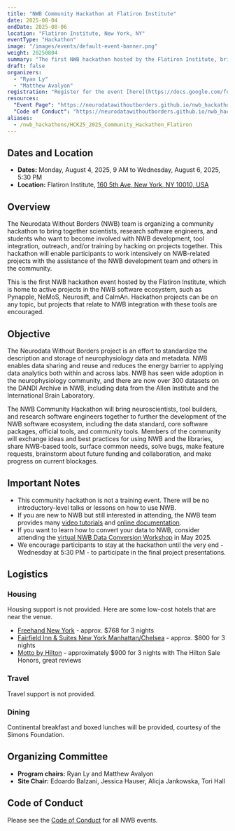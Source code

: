 ```yaml
---
title: "NWB Community Hackathon at Flatiron Institute"
date: 2025-08-04
endDate: 2025-08-06
location: "Flatiron Institute, New York, NY"
eventType: "Hackathon"
image: "/images/events/default-event-banner.png"
weight: 20250804
summary: "The first NWB hackathon hosted by the Flatiron Institute, bringing together scientists, research software engineers, and students to work on NWB development, tool integration, outreach, and training."
draft: false
organizers:
  - "Ryan Ly"
  - "Matthew Avalyon"
registration: "Register for the event [here](https://docs.google.com/forms/d/e/1FAIpQLScGO7ljpLWACStymeJU4wBSgNhNCyUN4H5xfQN32M_8qMriBg/viewform?usp=dialog)."
resources:
  "Event Page": "https://neurodatawithoutborders.github.io/nwb_hackathons/HCK25_2025_Community_Hackathon_Flatiron/"
  "Code of Conduct": "https://neurodatawithoutborders.github.io/nwb_hackathons/code_of_conduct"
aliases:
  - /nwb_hackathons/HCK25_2025_Community_Hackathon_Flatiron
---
```


## Dates and Location

- **Dates:** Monday, August 4, 2025, 9 AM to Wednesday, August 6, 2025, 5:30 PM
- **Location:** Flatiron Institute, [160 5th Ave, New York, NY 10010, USA](https://www.google.com/maps/place/160+5th+Ave,+New+York,+NY+10010/data=!4m2!3m1!1s0x89c259a397dc84eb:0x7cc3edc894776bb6?sa=X&ved=1t:242&ictx=111)

## Overview

The Neurodata Without Borders (NWB) team is organizing a community hackathon to bring together scientists, research software engineers, and students who want to become involved with NWB development, tool integration, outreach, and/or training by hacking on projects together. This hackathon will enable participants to work intensively on NWB-related projects with the assistance of the NWB development team and others in the community.

This is the first NWB hackathon event hosted by the Flatiron Institute, which is home to active projects in the NWB software ecosystem, such as Pynapple, NeMoS, Neurosift, and CaImAn. Hackathon projects can be on any topic, but projects that relate to NWB integration with these tools are encouraged.

## Objective

The Neurodata Without Borders project is an effort to standardize the description and storage of neurophysiology data and metadata. NWB enables data sharing and reuse and reduces the energy barrier to applying data analytics both within and across labs. NWB has seen wide adoption in the neurophysiology community, and there are now over 300 datasets on the DANDI Archive in NWB, including data from the Allen Institute and the International Brain Laboratory.

The NWB Community Hackathon will bring neuroscientists, tool builders, and research software engineers together to further the development of the NWB software ecosystem, including the data standard, core software packages, official tools, and community tools. Members of the community will exchange ideas and best practices for using NWB and the libraries, share NWB-based tools, surface common needs, solve bugs, make feature requests, brainstorm about future funding and collaboration, and make progress on current blockages.

## Important Notes

- This community hackathon is not a training event. There will be no introductory-level talks or lessons on how to use NWB.
- If you are new to NWB but still interested in attending, the NWB team provides many [video tutorials](https://www.youtube.com/watch?v=xZiSesEVA3o&list=PL5wPNhoBP0ZB2sLuRKWqwgXf9V3FRl1bw) and [online documentation](https://nwb-overview.readthedocs.io/en/latest/intro_to_nwb/1_intro_to_nwb.html).
- If you want to learn how to convert your data to NWB, consider attending the [virtual NWB Data Conversion Workshop](https://neurodatawithoutborders.github.io/nwb_hackathons/HCK22_2025_DataConversion_Remote/) in May 2025.
- We encourage participants to stay at the hackathon until the very end - Wednesday at 5:30 PM - to participate in the final project presentations.

## Logistics

### Housing
Housing support is not provided. Here are some low-cost hotels that are near the venue.

- [Freehand New York](https://freehandhotels.com/) - approx. $768 for 3 nights
- [Fairfield Inn & Suites New York Manhattan/Chelsea](https://www.marriott.com/en-us/hotels/nyctw-fairfield-inn-and-suites-new-york-manhattan-chelsea/overview/) - approx. $800 for 3 nights
- [Motto by Hilton](https://www.hilton.com/en/brands/motto-by-hilton/) - approximately $900 for 3 nights with The Hilton Sale Honors, great reviews

### Travel
Travel support is not provided.

### Dining
Continental breakfast and boxed lunches will be provided, courtesy of the Simons Foundation.

## Organizing Committee

- **Program chairs:** Ryan Ly and Matthew Avalyon
- **Site Chair:** Edoardo Balzani, Jessica Hauser, Alicja Jankowska, Tori Hall

## Code of Conduct

Please see the [Code of Conduct](https://neurodatawithoutborders.github.io/nwb_hackathons/code_of_conduct) for all NWB events.
